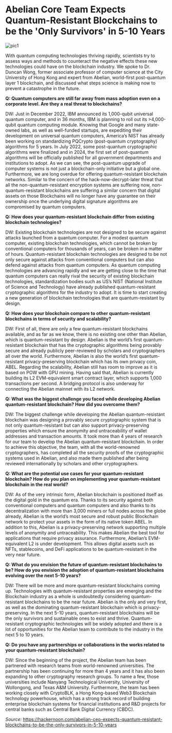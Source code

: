 # Abelian Core Team Expects Quantum-Resistant Blockchains to be the 'Only Survivors' in 5-10 Years


![pic1](/intro/pic2.jpg)

With quantum computing technologies thriving rapidly, scientists try to assess ways and methods to counteract the negative effects these new technologies could have on the blockchain industry. We spoke to Dr. Duncan Wong, former associate professor of computer science at the City University of Hong Kong and expert from Abelian, world-first post-quantum layer 1 blockchain, and discussed what steps science is making now to prevent a catastrophe in the future. 

**Q: Quantum computers are still far away from mass adoption even on a corporate level. Are they a real threat to blockchains?**

DW: Just in December 2022, IBM announced its 1,000-qubit universal quantum computer, and in 36 months, IBM is planning to roll out its >4,000-qubit quantum computing module. Knowing that Google and many state-owned labs, as well as well-funded startups, are expediting their development on universal quantum computers, America’s NIST has already been working on standardizing PQCrypto (post-quantum cryptography) algorithms for 5 years. In July 2022, some post-quantum cryptographic algorithms were finalized and in 2024, the first set of post-quantum algorithms will be officially published for all government departments and institutions to adopt. As we can see, the post-quantum upgrade of computer systems is not just a blockchain-only initiative but a global one. Furthermore, we are long overdue for offering quantum-resistant blockchain networks. Similar to the concern of the hack-now-decrypt-later threat that all the non-quantum-resistant encryption systems are suffering now, non-quantum-resistant blockchains are suffering a similar concern that digital assets on those Blockchains will no longer have any guarantee on their ownership once the underlying digital signature algorithms are compromised by quantum computers.

**Q: How does your quantum-resistant blockchain differ from existing blockchain technologies?**

DW: Existing blockchain technologies are not designed to be secure against attacks launched from a quantum computer. For a modest quantum computer, existing blockchain technologies, which cannot be broken by conventional computers for thousands of years, can be broken in a matter of hours. Quantum-resistant blockchain technologies are designed to be not only secure against attacks from conventional computers but can also defend against attacks from quantum computers. As quantum computing technologies are advancing rapidly and we are getting close to the time that quantum computers can really rival the security of existing blockchain technologies, standardization bodies such as US’s NIST (National Institute of Science and Technology) have already published quantum-resistant cryptographic algorithms for the industry to adopt. It is time to start creating a new generation of blockchain technologies that are quantum-resistant by design.

**Q: How does your blockchain compare to other quantum-resistant blockchains in terms of security and scalability?**

DW: First of all, there are only a few quantum-resistant blockchains available, and as far as we know, there is no existing one other than Abelian, which is quantum-resistant by design. Abelian is the world’s first quantum-resistant blockchain that has the cryptographic algorithms being provably secure and already publicly peer-reviewed by scholars and cryptographers all over the world. Furthermore, Abelian is also the world’s first quantum-resistant privacy-preserving blockchain which has its own privacy coin, ABEL. Regarding the scalability, Abelian still has room to improve as it is based on POW with GPU mining. Having said that, Abelian is currently building its L2 EVM-equivalent smart contract layer, which supports 1,000 transactions per second. A bridging protocol is also underway for connecting the Abelian mainnet with its L2 network.

**Q: What was the biggest challenge you faced while developing Abelian quantum-resistant blockchain? How did you overcome them?**

DW: The biggest challenge while developing the Abelian quantum-resistant blockchain was designing a provably secure cryptographic system that is not only quantum-resistant but can also support privacy-preserving properties which ensure the anonymity and untraceability of wallet addresses and transaction amounts. It took more than 4 years of research for our team to develop the Abelian quantum-resistant blockchain. In order to achieve this objective, the team, with all the world-renowned cryptographers, has completed all the security proofs of the cryptographic systems used in Abelian, and also made them published after being reviewed internationally by scholars and other cryptographers.

**Q: What are the potential use cases for your quantum-resistant blockchain? How do you plan on implementing your quantum-resistant blockchain in the real world?**

DW: As of the very intrinsic form, Abelian blockchain is positioned itself as the digital gold in the quantum era. Thanks to its security against both conventional computers and quantum computers and also thanks to its decentralization with more than 3,000 miners or full nodes across the globe already, Abelian is the world’s most secure and robust public Blockchain network to protect your assets in the form of its native token ABEL. In addition to this, Abelian is a privacy-preserving network supporting multiple levels of anonymity and untraceability. This makes Abelian the best tool for applications that require privacy assurance. Furthermore, Abelian’s EVM-equivalent L2 is under development. This allows digital assets such as NFTs, stablecoins, and DeFi applications to be quantum-resistant in the very near future.

**Q: What do you envision the future of quantum-resistant blockchains to be? How do you envision the adoption of quantum-resistant blockchains evolving over the next 5-10 years?**

DW: There will be more and more quantum-resistant blockchains coming up. Technologies with quantum-resistant properties are emerging and the Blockchain industry as a whole is undoubtedly considering quantum-resistant blockchains to be the near future. Abelian is the only and very first, as well as the dominating quantum-resistant blockchain which is privacy-preserving. In the next 5-10 years, quantum-resistant blockchains will be the only survivors and sustainable ones to exist and thrive. Quantum-resistant cryptographic technologies will be widely adopted and there is a lot of opportunities for the Abelian team to contribute to the industry in the next 5 to 10 years.

**Q: Do you have any partnerships or collaborations in the works related to your quantum-resistant blockchain?**

DW: Since the beginning of the project, the Abelian team has been partnered with research teams from world-renowned universities. The partnership has been continuing for more than 4 years and it has also been expanding to other cryptography research groups. To name a few, those universities include Nanyang Technological University, University of Wollongong, and Texas A&M University. Furthermore, the team has been working closely with CryptoBLK, a Hong Kong-based Web3 Blockchain technology powerhouse, which has a strong track record of building enterprise blockchain systems for financial institutions and R&D projects for central banks such as Central Bank Digital Currency (CBDC).

*Source:* https://hackernoon.com/abelian-ceo-expects-quantum-resistant-blockchains-to-be-the-only-survivors-in-5-10-years